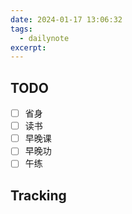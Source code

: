 ```yaml
---
date: 2024-01-17 13:06:32
tags:
  - dailynote
excerpt:
---
```


## TODO

- [ ] 省身 
- [ ] 读书
- [ ] 早晚课
- [ ] 早晚功
- [ ] 午练

## Tracking

